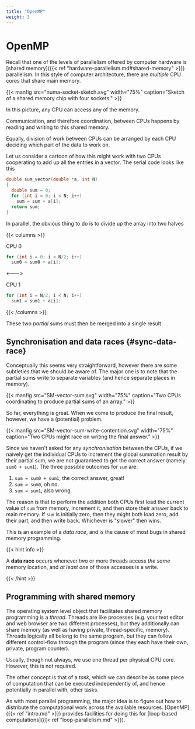 ```yaml
---
title: "OpenMP"
weight: 3
---
```


# OpenMP

Recall that one of the levels of parallelism offered by computer
hardware is [shared memory]({{< ref
"hardware-parallelism.md#shared-memory" >}}) parallelism. In this
style of computer architecture, there are _multiple_ CPU cores that
share main memory.

{{< manfig
    src="numa-socket-sketch.svg"
    width="75%"
    caption="Sketch of a shared memory chip with four sockets." >}}
    
In this picture, any CPU can access any of the memory.

Communication, and therefore coordination, between CPUs happens by
reading and writing to this shared memory.

Equally, division of work between CPUs can be arranged by each CPU
deciding which part of the data to work on.

Let us consider a cartoon of how this might work with two CPUs
cooperating to add up all the entries in a vector. The serial code
looks like this

```c
double sum_vector(double *a, int N)
{
  double sum = 0;
  for (int i = 0; i < N; i++)
    sum = sum + a[i];
  return sum;
}
```

In parallel, the obvious thing to do is to divide up the array into
two halves

{{< columns >}}

CPU 0

```c
for (int i = 0; i < N/2; i++)
  sum0 = sum0 + a[i];
```

<--->

CPU 1

```c
for (int i = N/2; i < N; i++)
  sum1 = sum1 + a[i];
```
{{< /columns >}}

These two _partial_ sums must then be merged into a single result.

## Synchronisation and data races {#sync-data-race}

Conceptually this seems very straightforward, however there are some
subtleties that we should be aware of. The major one is to note that
the partial sums write to separate variables (and hence separate
places in memory).

{{< manfig
    src="SM-vector-sum.svg"
    width="75%"
    caption="Two CPUs coordinating to produce partial sums of an array." >}}

So far, everything is great. When we come to produce the final result,
however, we have a (potential) problem.

{{< manfig
    src="SM-vector-sum-write-contention.svg"
    width="75%"
    caption="Two CPUs might race on writing the final answer." >}}

Since we haven't asked for any _synchronisation_ between the CPUs, if
we naively get the individual CPUs to increment the global summation
result by their partial sum, we are not guaranteed to get the correct
answer (namely `sum0 + sum1`). The three possible outcomes for `sum`
are:

1. `sum = sum0 + sum1`, the correct answer, great!
2. `sum = sum0`, oh no.
3. `sum = sum1`, also wrong.

The reason is that to perform the addition both CPUs first load the
current value of `sum` from memory, increment it, and then store their
answer back to main memory. If `sum` is initially zero, then they
might both load zero, add their part, and then write back. Whichever
is "slower" then wins.

This is an example of a _data race_, and is the cause of most bugs in
shared memory programming.

{{< hint info >}}

A **data race** occurs whenever two or more threads access _the same_
memory location, and _at least one_ of those accesses is a write.

{{< /hint >}}

## Programming with shared memory

The operating system level object that facilitates shared memory
programming is a _thread_. Threads are like processes (e.g. your text
editor and web browser are two different processes), but they
additionally can share memory (as well as having private,
thread-specific, memory). Threads logically all belong to the same
program, but they can follow different control-flow through the
program (since they each have their own, private, program counter).

Usually, though not always, we use one thread per physical CPU core.
However, this is not required.

The other concept is that of a _task_, which we can describe as some
piece of computation that can be executed independently of, and hence
potentially in parallel with, other tasks.

As with most parallel programming, the major idea is to figure out how
to distribute the computational work across the available resources.
[OpenMP]({{< ref "intro.md" >}}) provides facilities for doing this
for [loop-based computations]({{< ref
"loop-parallelism.md" >}}).
